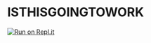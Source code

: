 # ISTHISGOINGTOWORK
[![Run on Repl.it](https://repl.it/badge/github/TheBoysDerping/ISTHISGOINGTOWORK)](https://repl.it/github/TheBoysDerping/ISTHISGOINGTOWORK)